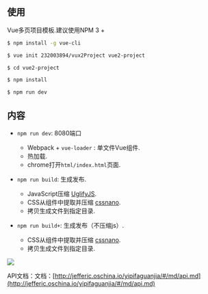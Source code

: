 
## 使用

Vue多页项目模板.建议使用NPM 3 +

``` bash
$ npm install -g vue-cli

$ vue init 232003894/vux2Project vue2-project

$ cd vue2-project

$ npm install

$ npm run dev
```

## 内容

- `npm run dev`: 8080端口
  - Webpack + `vue-loader` : 单文件Vue组件.
  - 热加载.
  - chrome打开`html/index.html`页面.

- `npm run build`: 生成发布.
  - JavaScript压缩 [UglifyJS](https://github.com/mishoo/UglifyJS2).
  - CSS从组件中提取并压缩 [cssnano](https://github.com/ben-eb/cssnano).
  - 拷贝生成文件到指定目录.

- `npm run build+`: 生成发布（不压缩js）.
  - CSS从组件中提取并压缩 [cssnano](https://github.com/ben-eb/cssnano).
  - 拷贝生成文件到指定目录.

[![](https://img.shields.io/npm/v/h5p.js.svg?style=flat-square)](https://www.npmjs.com/package/h5p.js) 

API文档：文档：[http://jefferic.oschina.io/yipifaguanjia/#/md/api.md](http://jefferic.oschina.io/yipifaguanjia/#/md/api.md)
